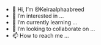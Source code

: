 - 👋 Hi, I’m @Keiraalphaabreed
- 👀 I’m interested in ...
- 🌱 I’m currently learning ...
- 💞️ I’m looking to collaborate on ...
- 📫 How to reach me ...

<!---
Keiraalphaabreed/Keiraalphaabreed is a ✨ special ✨ repository because its `README.md` (this file) appears on your GitHub profile.
You can click the Preview link to take a look at your changes.
--->

